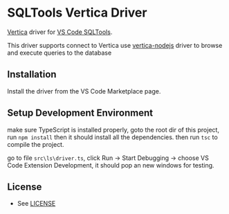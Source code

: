 # SQLTools Vertica Driver

[Vertica](https://www.vertica.com/) driver for [VS Code SQLTools](https://vscode-sqltools.mteixeira.dev/).

This driver supports connect to Vertica use [vertica-nodejs](https://github.com/vertica/vertica-nodejs) driver to browse and execute queries to the database

## Installation

Install the driver from the VS Code Marketplace page.

## Setup Development Environment

make sure TypeScript is installed properly, goto the root dir of this project, run `npm install` then it should install all the dependencies.
then run `tsc` to compile the project.

go to file `src\ls\driver.ts`, click Run -> Start Debugging -> choose VS Code Extension Development, it should pop an new windows for testing.

## License
* See [LICENSE](LICENSE)
